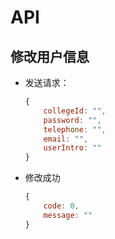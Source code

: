 # API

## 修改用户信息

* 发送请求：

  ```javascript
  {
      collegeId: "",
      password: "",
      telephone: "",
      email: "",
      userIntro: ""
  }
  ```

* 修改成功

  ```javascript
  {
      code: 0,
      message: ""
  }
  ```

  

